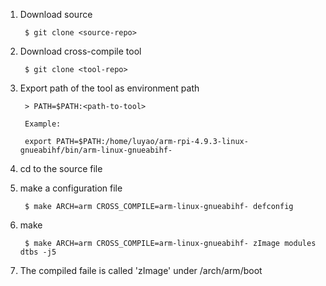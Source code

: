 1. Download source
	
		$ git clone <source-repo>

2. Download cross-compile tool

		$ git clone <tool-repo>

3. Export path of the tool as environment path

		> PATH=$PATH:<path-to-tool>

		Example:

		export PATH=$PATH:/home/luyao/arm-rpi-4.9.3-linux-gnueabihf/bin/arm-linux-gnueabihf-

4. cd to the source file

5. make a configuration file

		$ make ARCH=arm CROSS_COMPILE=arm-linux-gnueabihf- defconfig

6. make 

		$ make ARCH=arm CROSS_COMPILE=arm-linux-gnueabihf- zImage modules dtbs -j5

7. The compiled faile is called 'zImage' under <proj-foler>/arch/arm/boot


